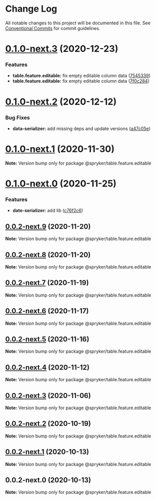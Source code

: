 # Change Log

All notable changes to this project will be documented in this file.
See [Conventional Commits](https://conventionalcommits.org) for commit guidelines.

# [0.1.0-next.3](https://github.com/spryker/ui-components/compare/@spryker/table.feature.editable@0.1.0-next.2...@spryker/table.feature.editable@0.1.0-next.3) (2020-12-23)


### Features

* **table.feature.editable:** fix empty editable column data ([7545339](https://github.com/spryker/ui-components/commit/7545339483b1570d87b380f265ba7032983385ea))
* **table.feature.editable:** fix empty editable column data ([7f0c284](https://github.com/spryker/ui-components/commit/7f0c284d5c0cf7ba743b9088d3b405db07cb9ec9))





# [0.1.0-next.2](https://github.com/spryker/ui-components/compare/@spryker/table.feature.editable@0.1.0-next.1...@spryker/table.feature.editable@0.1.0-next.2) (2020-12-12)


### Bug Fixes

* **data-serializer:** add missing deps and update versions ([a47c05e](https://github.com/spryker/ui-components/commit/a47c05e206f850a5353dfd100f3dc0c6616d85f1))





# [0.1.0-next.1](https://github.com/spryker/ui-components/compare/@spryker/table.feature.editable@0.1.0-next.0...@spryker/table.feature.editable@0.1.0-next.1) (2020-11-30)

**Note:** Version bump only for package @spryker/table.feature.editable





# [0.1.0-next.0](https://github.com/spryker/ui-components/compare/@spryker/table.feature.editable@0.0.2-next.9...@spryker/table.feature.editable@0.1.0-next.0) (2020-11-25)


### Features

* **date-serializer:** add lib ([c76f2c6](https://github.com/spryker/ui-components/commit/c76f2c63ba38e7b0a8f71a283240aaf9bb6ab223))





## [0.0.2-next.9](https://github.com/spryker/ui-components/compare/@spryker/table.feature.editable@0.0.2-next.8...@spryker/table.feature.editable@0.0.2-next.9) (2020-11-20)

**Note:** Version bump only for package @spryker/table.feature.editable





## [0.0.2-next.8](https://github.com/spryker/ui-components/compare/@spryker/table.feature.editable@0.0.2-next.7...@spryker/table.feature.editable@0.0.2-next.8) (2020-11-20)

**Note:** Version bump only for package @spryker/table.feature.editable





## [0.0.2-next.7](https://github.com/spryker/ui-components/compare/@spryker/table.feature.editable@0.0.2-next.6...@spryker/table.feature.editable@0.0.2-next.7) (2020-11-19)

**Note:** Version bump only for package @spryker/table.feature.editable





## [0.0.2-next.6](https://github.com/spryker/ui-components/compare/@spryker/table.feature.editable@0.0.2-next.5...@spryker/table.feature.editable@0.0.2-next.6) (2020-11-17)

**Note:** Version bump only for package @spryker/table.feature.editable





## [0.0.2-next.5](https://github.com/spryker/ui-components/compare/@spryker/table.feature.editable@0.0.2-next.4...@spryker/table.feature.editable@0.0.2-next.5) (2020-11-16)

**Note:** Version bump only for package @spryker/table.feature.editable





## [0.0.2-next.4](https://github.com/spryker/ui-components/compare/@spryker/table.feature.editable@0.0.2-next.3...@spryker/table.feature.editable@0.0.2-next.4) (2020-11-12)

**Note:** Version bump only for package @spryker/table.feature.editable





## [0.0.2-next.3](https://github.com/spryker/ui-components/compare/@spryker/table.feature.editable@0.0.2-next.2...@spryker/table.feature.editable@0.0.2-next.3) (2020-11-06)

**Note:** Version bump only for package @spryker/table.feature.editable





## [0.0.2-next.2](https://github.com/spryker/ui-components/compare/@spryker/table.feature.editable@0.0.2-next.1...@spryker/table.feature.editable@0.0.2-next.2) (2020-10-19)

**Note:** Version bump only for package @spryker/table.feature.editable





## [0.0.2-next.1](https://github.com/spryker/ui-components/compare/@spryker/table.feature.editable@0.0.2-next.0...@spryker/table.feature.editable@0.0.2-next.1) (2020-10-13)

**Note:** Version bump only for package @spryker/table.feature.editable





## 0.0.2-next.0 (2020-10-13)

**Note:** Version bump only for package @spryker/table.feature.editable
